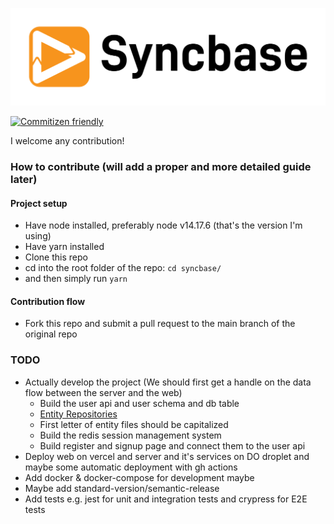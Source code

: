<p align="center">
  <a href="http://syncbase.tv">
    <img src="logo.svg">
  </a>
</p>

[![Commitizen friendly](https://img.shields.io/badge/commitizen-friendly-brightgreen.svg)](http://commitizen.github.io/cz-cli/)

I welcome any contribution!

### How to contribute (will add a proper and more detailed guide later)

#### Project setup

- Have node installed, preferably node v14.17.6 (that's the version I'm using)
- Have yarn installed
- Clone this repo
- cd into the root folder of the repo: `cd syncbase/`
- and then simply run `yarn`

#### Contribution flow

- Fork this repo and submit a pull request to the main branch of the original repo

### TODO

- Actually develop the project (We should first get a handle on the data flow between the server and the web)
  - Build the user api and user schema and db table
  - [Entity Repositories](https://mikro-orm.io/docs/entity-manager#entity-repositories)
  - First letter of entity files should be capitalized
  - Build the redis session management system
  - Build register and signup page and connect them to the user api
- Deploy web on vercel and server and it's services on DO droplet and maybe some automatic deployment with gh actions
- Add docker & docker-compose for development maybe
- Maybe add standard-version/semantic-release
- Add tests e.g. jest for unit and integration tests and crypress for E2E tests
